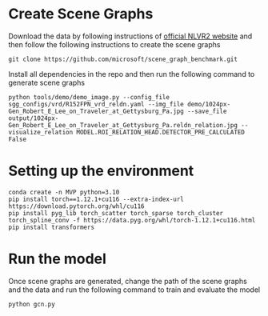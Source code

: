 # Create Scene Graphs

Download the data by following instructions of [official NLVR2 website](https://lil.nlp.cornell.edu/nlvr/) and then follow the following instructions to create the scene graphs

```
git clone https://github.com/microsoft/scene_graph_benchmark.git
```
Install all dependencies in the repo and then run the following command to generate scene graphs

```
python tools/demo/demo_image.py --config_file sgg_configs/vrd/R152FPN_vrd_reldn.yaml --img_file demo/1024px-Gen_Robert_E_Lee_on_Traveler_at_Gettysburg_Pa.jpg --save_file output/1024px-Gen_Robert_E_Lee_on_Traveler_at_Gettysburg_Pa.reldn_relation.jpg --visualize_relation MODEL.ROI_RELATION_HEAD.DETECTOR_PRE_CALCULATED False 
```

# Setting up the environment

    conda create -n MVP python=3.10
    pip install torch==1.12.1+cu116 --extra-index-url https://download.pytorch.org/whl/cu116
    pip install pyg_lib torch_scatter torch_sparse torch_cluster torch_spline_conv -f https://data.pyg.org/whl/torch-1.12.1+cu116.html
    pip install transformers
    


# Run the model

Once scene graphs are generated, change the path of the scene graphs and the data and run the following command to train and evaluate the model

```
python gcn.py
```



